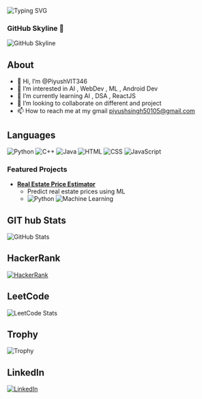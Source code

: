 ![Typing SVG](https://readme-typing-svg.herokuapp.com?font=Roboto&size=30&color=F76C6C&lines=Hi+there,+I'm+Piyush!;Welcome+to+my+GitHub+profile!;I+am+a+Machine+Learning+enthusiast)

### GitHub Skyline 🌄
![GitHub Skyline](https://skyline.github.com)

## **About**
- 👋 Hi, I’m @PiyushVIT346
- 👀 I’m interested in AI , WebDev , ML , Android Dev
- 🌱 I’m currently learning AI , DSA , ReactJS
- 💞️ I’m looking to collaborate on different and project 
- 📫 How to reach me at my gmail piyushsingh50105@gmail.com
## **Languages**
![Python](https://img.shields.io/badge/Python-3776AB?style=for-the-badge&logo=python&logoColor=white)
![C++](https://img.shields.io/badge/C++-00599C?style=for-the-badge&logo=cplusplus&logoColor=white)
![Java](https://img.shields.io/badge/Java-C0392B?style=for-the-badge&logo=java&logoColor=white)
![HTML](https://img.shields.io/badge/HTML-D35400?style=for-the-badge&logo=html5&logoColor=white)
![CSS](https://img.shields.io/badge/CSS-239120?style=for-the-badge&logo=css3&logoColor=white)
![JavaScript](https://img.shields.io/badge/JavaScript-F7DF1E?style=for-the-badge&logo=javascript&logoColor=white)

### Featured Projects

- **[Real Estate Price Estimator](https://github.com/YourUsername/RealEstatePriceEstimator)**
  - Predict real estate prices using ML
  - ![Python](https://img.shields.io/badge/Python-3776AB?style=for-the-badge&logo=python&logoColor=white) ![Machine Learning](https://img.shields.io/badge/Machine%20Learning-brightgreen?style=for-the-badge)


## **GIT hub Stats**
![GitHub Stats](https://github-readme-stats.vercel.app/api?username=PiyushSingh&show_icons=true&theme=radical)
## **HackerRank**
[![HackerRank](https://img.shields.io/badge/-HackerRank-2EC866?style=for-the-badge&logo=HackerRank&logoColor=white)](https://www.hackerrank.com/YOUR_USERNAME)

## **LeetCode**
![LeetCode Stats](https://leetcode-stats-api.herokuapp.com/Piyush_Coding910)

## **Trophy**
![Trophy](https://github-profile-trophy.vercel.app/?username=PiyushSingh&theme=onedark)

## **LinkedIn**
[![LinkedIn](https://img.shields.io/badge/LinkedIn-0077B5?style=for-the-badge&logo=linkedin&logoColor=white)](https://www.linkedin.com/in/piyush-singh-328302289/)
